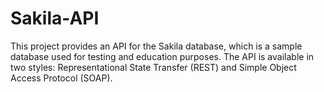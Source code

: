 # Sakila-API
This project provides an API for the Sakila database, which is a sample database used for testing and education purposes. The API is available in two styles: Representational State Transfer (REST) and Simple Object Access Protocol (SOAP).
